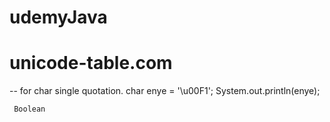# udemyJava

# unicode-table.com
 -- for char single quotation.
  char enye = '\u00F1';
     System.out.println(enye);


     Boolean